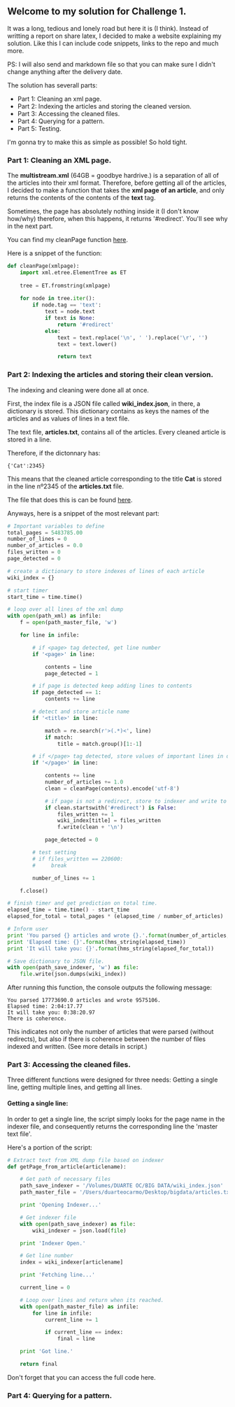 ## Welcome to my solution for Challenge 1. 

It was a long, tedious and lonely road but here it is (I think). Instead of writting a report on share latex, I decided to make a website explaining my solution. Like this I can include code snippets, links to the repo and much more. 

PS: I will also send and markdown file so that you can make sure I didn't change anything after the delivery date. 

The solution has severall parts:

- Part 1: Cleaning an xml page.
- Part 2: Indexing the articles and storing the cleaned version. 
- Part 3: Accessing the cleaned files. 
- Part 4: Querying for a pattern. 
- Part 5: Testing. 

I'm gonna try to make this as simple as possible! So hold tight. 

### Part 1: Cleaning an XML page. 

The **multistream.xml** (64GB = goodbye hardrive.) is a separation of all of the articles into their xml format. Therefore, before getting all of the articles, I decided to make a function that takes the **xml page of an article**, and only returns the contents of the contents of the **text** tag. 

Sometimes, the page has absolutely nothing inside it (I don't know how/why) therefore, when this happens, it returns '#redirect'. You'll see why in the next part. 

You can find my cleanPage function [here](https://github.com/duarteocarmo/WIKIPEDIA/blob/master/Project/P1_Clean_Page.py).

Here is a snippet of the function: 

```python
def cleanPage(xmlpage):
    import xml.etree.ElementTree as ET
    
    tree = ET.fromstring(xmlpage)
    
    for node in tree.iter():
        if node.tag == 'text':
            text = node.text
            if text is None:
                return '#redirect'
            else:
                text = text.replace('\n', ' ').replace('\r', '')
                text = text.lower()

                return text
```

### Part 2: Indexing the articles and storing their clean version. 

The indexing and cleaning were done all at once. 

First, the index file is a JSON file called **wiki_index.json**, in there, a dictionary is stored. This dictionary contains as keys the names of the articles and as values of lines in a text file. 

The text file, **articles.txt**, contains all of the articles. Every cleaned article is stored in a line. 

Therefore, if the dictonnary has: 

```
{'Cat':2345}
```

This means that the cleaned article corresponding to the title **Cat** is stored in the line nº2345 of the **articles.txt** file. 

The file that does this is can be found [here](https://github.com/duarteocarmo/WIKIPEDIA/blob/master/Project/P1_Wikipedia_Indexer.py). 

Anyways, here is a snippet of the most relevant part: 

```python
# Important variables to define
total_pages = 5483785.00
number_of_lines = 0
number_of_articles = 0.0
files_written = 0
page_detected = 0

# create a dictionary to store indexes of lines of each article
wiki_index = {}

# start timer
start_time = time.time()

# loop over all lines of the xml dump
with open(path_xml) as infile:
    f = open(path_master_file, 'w')

    for line in infile:

        # if <page> tag detected, get line number
        if '<page>' in line:

            contents = line
            page_detected = 1

        # if page is detected keep adding lines to contents
        if page_detected == 1:
            contents += line

        # detect and store article name
        if '<title>' in line:

            match = re.search(r'>(.*)<', line)
            if match:
                title = match.group()[1:-1]

        # if </page> tag detected, store values of important lines in dictionary
        if '</page>' in line:

            contents += line
            number_of_articles += 1.0
            clean = cleanPage(contents).encode('utf-8')

            # if page is not a redirect, store to indexer and write to text file
            if clean.startswith('#redirect') is False:
                files_written += 1
                wiki_index[title] = files_written
                f.write(clean + '\n')

            page_detected = 0

        # test setting
        # if files_written == 220600:
        #     break

        number_of_lines += 1

    f.close()

# finish timer and get prediction on total time.
elapsed_time = time.time() - start_time
elapsed_for_total = total_pages * (elapsed_time / number_of_articles)

# Inform user
print 'You parsed {} articles and wrote {}.'.format(number_of_articles, files_written)
print 'Elapsed time: {}'.format(hms_string(elapsed_time))
print 'It will take you: {}'.format(hms_string(elapsed_for_total))

# Save dictionary to JSON file.
with open(path_save_indexer, 'w') as file:
    file.write(json.dumps(wiki_index))
```

After running this function, the console outputs the following message:

```shell
You parsed 17773690.0 articles and wrote 9575106.
Elapsed time: 2:04:17.77
It will take you: 0:38:20.97
There is coherence.
```

This indicates not only the number of articles that were parsed (without redirects), but also if there is coherence between the number of files indexed and written. (See more details in script.)

### Part 3: Accessing the cleaned files. 

Three different functions were designed for three needs: Getting a single line, getting multiple lines, and getting all lines. 

#### Getting a single line: 

In order to get a single line, the script simply looks for the page name in the indexer file, and consequently returns the corresponding line the 'master text file'.

Here's a portion of the script: 

```python
# Extract text from XML dump file based on indexer
def getPage_from_article(articlename):

    # Get path of necessary files
    path_save_indexer = '/Volumes/DUARTE OC/BIG DATA/wiki_index.json'
    path_master_file = '/Users/duarteocarmo/Desktop/bigdata/articles.txt'

    print 'Opening Indexer...'

    # Get indexer file
    with open(path_save_indexer) as file:
        wiki_indexer = json.load(file)

    print 'Indexer Open.'

    # Get line number
    index = wiki_indexer[articlename]

    print 'Fetching line...'

    current_line = 0

    # Loop over lines and return when its reached.
    with open(path_master_file) as infile:
        for line in infile:
            current_line += 1

            if current_line == index:
                final = line

    print 'Got line.'

    return final
```

Don't forget that you can access the full code here. 







### Part 4: Querying for a pattern. 

